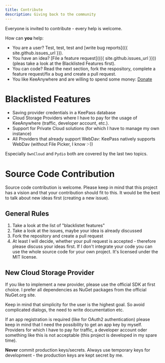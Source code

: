 ```yaml
---
title: Contribute 
description: Giving back to the community 
---
```

Everyone is invited to contribute - every help is welcome.

How can **you** help:
* You are a user? Test, test, test and [write bug reports]({{ site.github.issues_url }}).
* You have an idea? [File a feature request](({{ site.github.issues_url }})) (pleas take a look at the Blacklisted Features first).
* You can code? Read the next section, fork the respository, complete a feature request/fix a bug and create a pull request.
* You like KeeAnywhere and are willing to spend some money: [Donate](donate)


# Blacklisted Features 
* Saving provider credentials in a KeePass database
* Cloud Storage Providers where I have to pay for the usage of KeeAnywhere (traffic, developer account, etc.).
* Support for Private Cloud solutions (for which I have to manage my own instance)
* All Providers that already support WebDav: KeePass natively supports WebDav (without File Picker, I know :-))

Especially `OwnCloud` and `Pydio` both are covered by the last two topics.

# Source Code Contribution
Source code contribution is welcome. Please keep in mind that this project has a vision and that your contribution should fit to this. It would be the best to talk about new ideas first (creating a new issue).

## General Rules
1. Take a look at the list of "blacklistet features"
2. Take a look at the issues, maybe your idea is already discussed
3. Fork the repository and create a pull request
4. At least I will decide, whether your pull request is accepted - therefore please discuss your ideas first. If I don't integrate your code you can use the whole source code for your own project. It's licensed under the MIT license.

## New Cloud Storage Provider
If you like to implement a new provider, please use the official SDK at first choice. I prefer all dependencies as NuGet packages from the official NuGet.org site. 

Keep in mind that simplicity for the user is the highest goal. So avoid complicated dialogs, the need to write documentation etc.

If an app registration is required (like for OAuth2 authentication) please keep in mind that I need the possibility to get an app key by myself. Providers for which I have to pay for traffic, a developer account oder something like this is not acceptable (this project is developed in my spare time).

**Never** commit production keys/secrets. Always use temporary keys for development - the production keys are kept secret by me.


